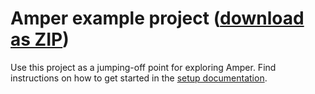 # Amper example project ([download as ZIP](https://hoover.fly.dev/download-zip/repo?user=JetBrains&name=amper&branch=0.2&path=/examples/jvm-hello-world))

Use this project as a jumping-off point for exploring Amper. Find instructions on how to get started in the [setup documentation](https://github.com/JetBrains/amper/blob/0.2/docs/Setup.md).